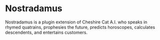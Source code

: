 # Nostradamus

Nostradamus is a plugin extension of Cheshire Cat A.I. who speaks in rhymed quatrains, prophesies the future, predicts horoscopes, calculates descendents, and entertains customers.
